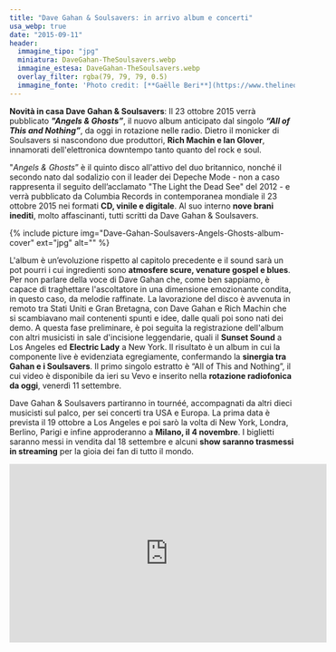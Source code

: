 ```yaml
---
title: "Dave Gahan & Soulsavers: in arrivo album e concerti"
usa_webp: true
date: "2015-09-11"
header:
  immagine_tipo: "jpg"
  miniatura: DaveGahan-TheSoulsavers.webp
  immagine_estesa: DaveGahan-TheSoulsavers.webp
  overlay_filter: rgba(79, 79, 79, 0.5)
  immagine_fonte: 'Photo credit: [**Gaëlle Beri**](https://www.thelineofbestfit.com/photos/live-photo-gallery/dave-gahan-soulsavers-at-shepherds-bush-empire-in-london)'
---
```


**Novità in casa Dave Gahan & Soulsavers**: Il 23 ottobre 2015 verrà pubblicato **_"Angels & Ghosts”_**, il nuovo album anticipato dal singolo **_“All of This and Nothing”_**, da oggi in rotazione nelle radio. Dietro il monicker di Soulsavers si nascondono due produttori, **Rich Machin e Ian Glover**, innamorati dell'elettronica downtempo tanto quanto del rock e soul.

"_Angels & Ghosts_” è il quinto disco all'attivo del duo britannico, nonché il secondo nato dal sodalizio con il leader dei Depeche Mode - non a caso rappresenta il seguito dell’acclamato "The Light the Dead See" del 2012 - e verrà pubblicato da Columbia Records in contemporanea mondiale il 23 ottobre 2015 nei formati **CD, vinile e digitale**. Al suo interno **nove brani inediti**, molto affascinanti, tutti scritti da Dave Gahan & Soulsavers.

{% include picture img="Dave-Gahan-Soulsavers-Angels-Ghosts-album-cover" ext="jpg" alt="" %}

L'album è un’evoluzione rispetto al capitolo precedente e il sound sarà un pot pourri i cui ingredienti sono **atmosfere scure, venature gospel e blues**. Per non parlare della voce di Dave Gahan che, come ben sappiamo, è capace di traghettare l'ascoltatore in una dimensione emozionante condita, in questo caso, da melodie raffinate. La lavorazione del disco è avvenuta in remoto tra Stati Uniti e Gran Bretagna, con Dave Gahan e Rich Machin che si scambiavano mail contenenti spunti e idee, dalle quali poi sono nati dei demo. A questa fase preliminare, è poi seguita la registrazione dell'album con altri musicisti in sale d'incisione leggendarie, quali il **Sunset Sound** a Los Angeles ed **Electric Lady** a New York. Il risultato è un album in cui la componente live è evidenziata egregiamente, confermando la **sinergia tra Gahan e i Soulsavers**. Il primo singolo estratto è “All of This and Nothing”, il cui video è disponibile da ieri su Vevo e inserito nella **rotazione radiofonica da oggi**, venerdì 11 settembre.

Dave Gahan & Soulsavers partiranno in tournéé, accompagnati da altri dieci musicisti sul palco, per sei concerti tra USA e Europa. La prima data è prevista il 19 ottobre a Los Angeles e poi sarò la volta di New York, Londra, Berlino, Parigi e infine approderanno a **Milano, il 4 novembre**. I biglietti saranno messi in vendita dal 18 settembre e alcuni **show saranno trasmessi in streaming** per la gioia dei fan di tutto il mondo.

<iframe width="560" height="315" src="https://www.youtube.com/embed/2k11RlYp51I" frameborder="0" allow="accelerometer; autoplay; encrypted-media; gyroscope; picture-in-picture" allowfullscreen></iframe>
